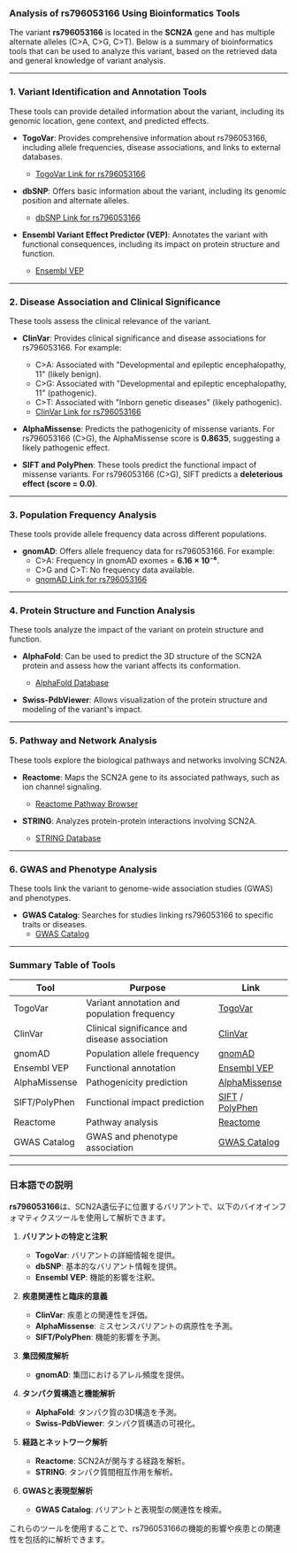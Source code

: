 ### Analysis of rs796053166 Using Bioinformatics Tools

The variant **rs796053166** is located in the **SCN2A** gene and has multiple alternate alleles (C>A, C>G, C>T). Below is a summary of bioinformatics tools that can be used to analyze this variant, based on the retrieved data and general knowledge of variant analysis.

---

### 1. **Variant Identification and Annotation Tools**
These tools can provide detailed information about the variant, including its genomic location, gene context, and predicted effects.

- **TogoVar**: Provides comprehensive information about rs796053166, including allele frequencies, disease associations, and links to external databases.
  - [TogoVar Link for rs796053166](https://togovar.org)
  
- **dbSNP**: Offers basic information about the variant, including its genomic position and alternate alleles.
  - [dbSNP Link for rs796053166](https://identifiers.org/dbsnp/rs796053166)

- **Ensembl Variant Effect Predictor (VEP)**: Annotates the variant with functional consequences, including its impact on protein structure and function.
  - [Ensembl VEP](https://www.ensembl.org/info/docs/tools/vep/index.html)

---

### 2. **Disease Association and Clinical Significance**
These tools assess the clinical relevance of the variant.

- **ClinVar**: Provides clinical significance and disease associations for rs796053166. For example:
  - C>A: Associated with "Developmental and epileptic encephalopathy, 11" (likely benign).
  - C>G: Associated with "Developmental and epileptic encephalopathy, 11" (pathogenic).
  - C>T: Associated with "Inborn genetic diseases" (likely pathogenic).
  - [ClinVar Link for rs796053166](https://www.ncbi.nlm.nih.gov/clinvar/variation/2116983)

- **AlphaMissense**: Predicts the pathogenicity of missense variants. For rs796053166 (C>G), the AlphaMissense score is **0.8635**, suggesting a likely pathogenic effect.

- **SIFT and PolyPhen**: These tools predict the functional impact of missense variants. For rs796053166 (C>G), SIFT predicts a **deleterious effect (score = 0.0)**.

---

### 3. **Population Frequency Analysis**
These tools provide allele frequency data across different populations.

- **gnomAD**: Offers allele frequency data for rs796053166. For example:
  - C>A: Frequency in gnomAD exomes = **6.16 × 10⁻⁶**.
  - C>G and C>T: No frequency data available.
  - [gnomAD Link for rs796053166](https://gnomad.broadinstitute.org/variant/2-165389450-C-A?dataset=gnomad_r4)

---

### 4. **Protein Structure and Function Analysis**
These tools analyze the impact of the variant on protein structure and function.

- **AlphaFold**: Can be used to predict the 3D structure of the SCN2A protein and assess how the variant affects its conformation.
  - [AlphaFold Database](https://www.alphafold.ebi.ac.uk/)

- **Swiss-PdbViewer**: Allows visualization of the protein structure and modeling of the variant's impact.

---

### 5. **Pathway and Network Analysis**
These tools explore the biological pathways and networks involving SCN2A.

- **Reactome**: Maps the SCN2A gene to its associated pathways, such as ion channel signaling.
  - [Reactome Pathway Browser](https://reactome.org)

- **STRING**: Analyzes protein-protein interactions involving SCN2A.
  - [STRING Database](https://string-db.org)

---

### 6. **GWAS and Phenotype Analysis**
These tools link the variant to genome-wide association studies (GWAS) and phenotypes.

- **GWAS Catalog**: Searches for studies linking rs796053166 to specific traits or diseases.
  - [GWAS Catalog](https://www.ebi.ac.uk/gwas/)

---

### Summary Table of Tools

| **Tool**               | **Purpose**                                   | **Link**                                                                 |
|-------------------------|-----------------------------------------------|--------------------------------------------------------------------------|
| TogoVar                | Variant annotation and population frequency   | [TogoVar](https://togovar.org)                                           |
| ClinVar                | Clinical significance and disease association | [ClinVar](https://www.ncbi.nlm.nih.gov/clinvar/variation/2116983)        |
| gnomAD                 | Population allele frequency                   | [gnomAD](https://gnomad.broadinstitute.org/variant/2-165389450-C-A)      |
| Ensembl VEP            | Functional annotation                         | [Ensembl VEP](https://www.ensembl.org/info/docs/tools/vep/index.html)    |
| AlphaMissense          | Pathogenicity prediction                      | [AlphaMissense](https://www.alphafold.ebi.ac.uk/)                        |
| SIFT/PolyPhen          | Functional impact prediction                  | [SIFT](https://sift.bii.a-star.edu.sg/) / [PolyPhen](http://genetics.bwh.harvard.edu/pph2/) |
| Reactome               | Pathway analysis                              | [Reactome](https://reactome.org)                                         |
| GWAS Catalog           | GWAS and phenotype association                | [GWAS Catalog](https://www.ebi.ac.uk/gwas/)                              |

---

### 日本語での説明

**rs796053166**は、SCN2A遺伝子に位置するバリアントで、以下のバイオインフォマティクスツールを使用して解析できます。

1. **バリアントの特定と注釈**
   - **TogoVar**: バリアントの詳細情報を提供。
   - **dbSNP**: 基本的なバリアント情報を提供。
   - **Ensembl VEP**: 機能的影響を注釈。

2. **疾患関連性と臨床的意義**
   - **ClinVar**: 疾患との関連性を評価。
   - **AlphaMissense**: ミスセンスバリアントの病原性を予測。
   - **SIFT/PolyPhen**: 機能的影響を予測。

3. **集団頻度解析**
   - **gnomAD**: 集団におけるアレル頻度を提供。

4. **タンパク質構造と機能解析**
   - **AlphaFold**: タンパク質の3D構造を予測。
   - **Swiss-PdbViewer**: タンパク質構造の可視化。

5. **経路とネットワーク解析**
   - **Reactome**: SCN2Aが関与する経路を解析。
   - **STRING**: タンパク質間相互作用を解析。

6. **GWASと表現型解析**
   - **GWAS Catalog**: バリアントと表現型の関連性を検索。

これらのツールを使用することで、rs796053166の機能的影響や疾患との関連性を包括的に解析できます。